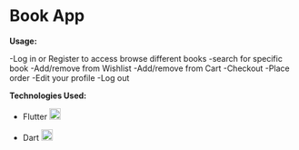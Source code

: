 # Book App

**Usage:**

-Log in or Register to access browse different books
-search for specific book
-Add/remove from Wishlist
-Add/remove from Cart
-Checkout
-Place order
-Edit your profile 
-Log out

**Technologies Used:**
- Flutter   <a href="https://flutter.dev" target="_blank" rel="noreferrer"> <img src="https://www.vectorlogo.zone/logos/flutterio/flutterio-icon.svg" alt="flutter" width="20" height="20"/> </a>

- Dart   <a href="https://dart.dev" target="_blank" rel="noreferrer"> <img src="https://www.vectorlogo.zone/logos/dartlang/dartlang-icon.svg" alt="dart" width="20" height="20"/> </a>
